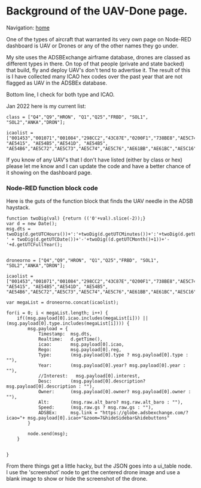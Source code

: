 # Background of the UAV-Done page.   
   
Navigation: [home](README.md)  

One of the types of aircraft that warranted its very own page on Node-RED dashboard is UAV or Drones or any of the other names they go under.   

My site uses the ADSBExchange airframe database, drones are classed as different types in there. On top of that people (private and state backed) that build, fly and deploy UAV's don't tend to advertise it. The result of this is I have collected many ICAO hex codes over the past year that are not flagged as UAV in the ADSBEx database.    

Bottom line, I check for both type and ICAO.    

Jan 2022 here is my current list:    
```   
class = ["Q4","Q9","HRON", "Q1","Q25","FRBD", "SOL1", "SOL2","ANKA","DRON"];

icaolist = ["001453","001071","001084","298CC2","43C87E","0200F1","738BE8","AE5C74","AC7B99","738703","AE46B7","AE4BD8","AE4BD9","AE4BDA","AE4BDB","AE540F", "AE5415", "AE54B5","AE541D", "AE54B5", "AE54B6","AE5C72","AE5C73","AE5C74","AE5C76","AE61BB","AE61BC","AE5C16","AE2FD0","AE27A7","AE4BD7","AE4DDE","AE4DDF","44F04E","44F046","44F04C","AC7B99","A4182A","N507HK","N363HK","A61086","4B835F","25E25E"];
```  
If you know of any UAV's that I don't have listed (either by class or hex) please let me know and I can update the code and have a better chance of it showing on the dashboard page.  
    
### Node-RED function block code   
Here is the guts of the function block that finds the UAV needle in the ADSB haystack.    
```  
function twoDig(val) {return (('0'+val).slice(-2));}
var d = new Date();
msg.dts = twoDig(d.getUTCHours())+':'+twoDig(d.getUTCMinutes())+':'+twoDig(d.getUTCSeconds())+'Z ' + twoDig(d.getUTCDate())+'-'+twoDig((d.getUTCMonth()+1))+'-'+d.getUTCFullYear();


droneorno = ["Q4","Q9","HRON", "Q1","Q25","FRBD", "SOL1", "SOL2","ANKA","DRON"];

icaolist = ["001453","001071","001084","298CC2","43C87E","0200F1","738BE8","AE5C74","AC7B99","738703","AE46B7","AE4BD8","AE4BD9","AE4BDA","AE4BDB","AE540F", "AE5415", "AE54B5","AE541D", "AE54B5", "AE54B6","AE5C72","AE5C73","AE5C74","AE5C76","AE61BB","AE61BC","AE5C16","AE2FD0","AE27A7","AE4BD7","AE4DDE","AE4DDF","44F04E","44F046","44F04C","AC7B99","A4182A","N507HK","N363HK","A61086","4B835F","25E25E"];

var megaList = droneorno.concat(icaolist);

for(i = 0; i < megaList.length; i++) {
    if((msg.payload[0].icao.includes(megaList[i])) || (msg.payload[0].type.includes(megaList[i]))) {
        msg.payload = {
            Timestamp:  msg.dts,
            Realtime:   d.getTime(),
            icao:       msg.payload[0].icao,
            Rego:       msg.payload[0].reg,
            Type:       (msg.payload[0].type ? msg.payload[0].type : ""),
            Year:       (msg.payload[0].year? msg.payload[0].year : ""),
            //Interest:   msg.payload[0].interest,
            Desc:       (msg.payload[0].description? msg.payload[0].description : ""),
            Owner:      (msg.payload[0].owner? msg.payload[0].owner : ""),
            Alt:        (msg.raw.alt_baro? msg.raw.alt_baro : ""),
            Speed:      (msg.raw.gs ? msg.raw.gs : ""),
            ADSBEx:     msg.link = "https://globe.adsbexchange.com/?icao="+ msg.payload[0].icao+"&zoom=7&hideSidebar&hidebuttons"
        }
        
        node.send(msg);
    }

    
}   
```
From there things get a little hacky, but the JSON goes into a ui_table node.  
I use the 'screenshot' node to get the centered drone image and use a blank image to show or hide the screenshot of the drone.

<!-- Global site tag (gtag.js) - Google Analytics -->
<script async src="https://www.googletagmanager.com/gtag/js?id=G-HGJWTNL65R"></script>
<script>
window.dataLayer = window.dataLayer || [];
function gtag(){dataLayer.push(arguments);}
gtag('js', new Date());
gtag('config', 'G-HGJWTNL65R');
</script>